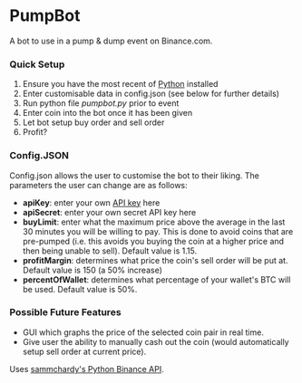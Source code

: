# PumpBot
 A bot to use in a pump & dump event on Binance.com.
 
### Quick Setup
 1. Ensure you have the most recent of [Python](https://www.python.org/downloads/) installed
 2. Enter customisable data in config.json (see below for further details)
 3. Run python file *pumpbot.py* prior to event
 4. Enter coin into the bot once it has been given
 5. Let bot setup buy order and sell order 
 6. Profit?
 
 ### Config.JSON
 Config.json allows the user to customise the bot to their liking. The parameters the user can change are as follows:
 - **apiKey**: enter your own [API key](https://www.binance.com/en/support/articles/360002502072) here 
 - **apiSecret**: enter your own secret API key here
 - **buyLimit**: enter what the maximum price above the average in the last 30 minutes you will be willing to pay. This is done to avoid coins that are pre-pumped (i.e. this avoids you buying the coin at a higher price and then being unable to sell). Default value is 1.15.
 - **profitMargin**: determines what price the coin's sell order will be put at. Default value is 150 (a 50% increase)
 - **percentOfWallet**: determines what percentage of your wallet's BTC will be used. Default value is 50%.
 
 ### Possible Future Features
 - GUI which graphs the price of the selected coin pair in real time. 
 - Give user the ability to manually cash out the coin (would automatically setup sell order at current price).


Uses [sammchardy's Python Binance API](https://github.com/sammchardy/python-binance).
